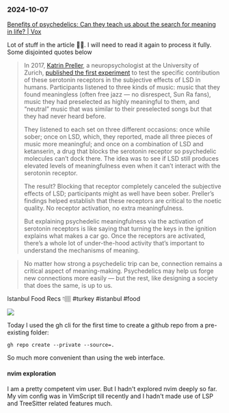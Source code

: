 ### 2024-10-07

[Benefits of psychedelics: Can they teach us about the search for meaning in life? | Vox](https://www.vox.com/future-perfect/23972716/psychedelics-meaning-science-psychedelic-mushrooms-ketamine-psilocybin-mysticism?ueid=7aaabf0d71933f976c55b0f4b1bd9f88)

Lot of stuff in the article ☝🏽. I will need to read it again to process it fully. Some disjointed quotes below

> In 2017, [Katrin Preller](https://www.uzh.ch/cmsssl/dppp/en/cfpr/researchgroups/external-research-groups/pharmaco-neuroimaging-and-cognitive-emotional-processing/team/preller.html), a neuropsychologist at the University of Zurich, [published the first experiment](https://www.cell.com/current-biology/fulltext/S0960-9822(16)31510-X?_returnURL=https%3A%2F%2Flinkinghub.elsevier.com%2Fretrieve%2Fpii%2FS096098221631510X%3Fshowall%3Dtrue) to test the specific contribution of these serotonin receptors in the subjective effects of LSD in humans. Participants listened to three kinds of music: music that they found meaningless (often free jazz — no disrespect, Sun Ra fans), music they had preselected as highly meaningful to them, and “neutral” music that was similar to their preselected songs but that they had never heard before.
> 
> They listened to each set on three different occasions: once while sober; once on LSD, which, they reported, made all three pieces of music more meaningful; and once on a combination of LSD and ketanserin, a drug that blocks the serotonin receptor so psychedelic molecules can’t dock there. The idea was to see if LSD still produces elevated levels of meaningfulness even when it can’t interact with the serotonin receptor.
> 
> The result? Blocking that receptor completely canceled the subjective effects of LSD; participants might as well have been sober. Preller’s findings helped establish that these receptors are critical to the noetic quality. No receptor activation, no extra meaningfulness.
> 
> But explaining psychedelic meaningfulness via the activation of serotonin receptors is like saying that turning the keys in the ignition explains what makes a car go. Once the receptors are activated, there’s a whole lot of under-the-hood activity that’s important to understand the mechanisms of meaning.

> No matter how strong a psychedelic trip can be, connection remains a critical aspect of meaning-making. Psychedelics may help us forge new connections more easily — but the rest, like designing a society that does the same, is up to us.

Istanbul Food Recs 👇🏽 #turkey #istanbul #food 

![](https://x.com/shirinmehrotra/status/1843196848716357918)

Today I used the gh cli for the first time to create a github repo from a pre-existing folder:

```
gh repo create --private --source=.
```

So much more convenient than using the web interface.

#### nvim exploration
I am a pretty competent vim user. But I hadn't explored nvim deeply so far. My vim config was in VimScript till recently and I hadn't made use of LSP and TreeSitter related features much.